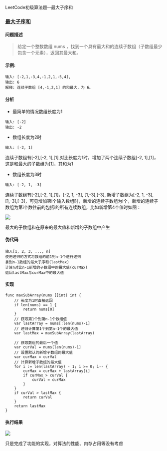 
LeetCode初级算法题--最大子序和

### [最大子序和](https://leetcode.com/problems/maximum-subarray/description/)

#### 问题描述

> 给定一个整数数组 nums ，找到一个具有最大和的连续子数组（子数组最少包含一个元素），返回其最大和。

#### 示例:
```
输入: [-2,1,-3,4,-1,2,1,-5,4],
输出: 6
解释: 连续子数组 [4,-1,2,1] 的和最大，为 6。
```

#### 分析
- 最简单的情况数组长度为1
```
输入: [-2]
输出: -2
```
- 数组长度为2时
```
输入: [-2, 1]
```
连续子数组有[-2],[-2, 1],[1],对比长度为1时，增加了两个连续子数组[-2, 1],[1]，这是和最大的子数组为[1]，其和为1

- 数组长度为3时
```
输入: [-2, 1, -3]
```
连续子数组有[-2],[-2, 1],[1]，[-2, 1, -3], [1,-3],[-3], 新增子数组为[-2, 1, -3], [1,-3],[-3]，可见增加第i个输入数组时，新增的连续子数组为i个，新增的连续子数组为第i个数往前的包括i的所有连续数组，比如新增第4个值时如图：

![](https://s2.ax1x.com/2019/06/22/ZpAuHP.jpg)

最大的子数组和在原来的最大值和新增的子数组中产生

#### 伪代码
```
输入[1, 2, 3, ..., n]
使用递归的方式将数组的前1到n-1个进行递归
拿到n-1数组的最大子序和(lastMax)
计算n对比n-1新增的子数组中的最大值(curMax)
返回lastMax与curMax中的最大值
```

#### 实现

```golang
func maxSubArray(nums []int) int {
    // 长度为1时直接返回
    if len(nums) == 1 {
		return nums[0]
    }
    // 获取第1个到第n-1个数组值
	var lastArray = nums[:len(nums)-1]
    // 递归计算第1个到第n-1个的最大值
	var lastMax = maxSubArray(lastArray)

    // 获取数组的最后一个值
    var curVal = nums[len(nums)-1]
    // 设置默认的新增子数组的最大值
    var curMax = curVal
    // 计算新增子数组的最大值
	for i := len(lastArray) - 1; i >= 0; i-- {
		curMax = curMax + lastArray[i]
		if curMax > curVal {
			curVal = curMax
		}
	}
	if curVal > lastMax {
		return curVal
	}
	return lastMax
}
```

#### 执行结果
![](https://s2.ax1x.com/2019/06/22/ZpAogH.png)

只是完成了功能的实现，对算法的性能、内存占用等没有考虑